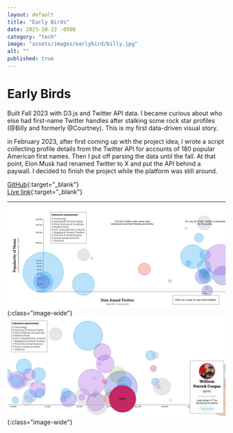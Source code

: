 ```yaml
---
layout: default
title: "Early Birds"
date: 2023-10-22 -0500
category: "tech"
image: "assets/images/earlybird/billy.jpg"
alt: ""
published: true
---
```


# Early Birds

Built Fall 2023 with D3.js and Twitter API data. I became curious about who else had first-name Twitter handles after stalking some rock star profiles (@Billy and formerly @Courtney). This is my first data-driven visual story.   

in February 2023, after first coming up with the project idea, I wrote a script collecting profile details from the Twitter API for accounts of 180 popular American first names. Then I put off parsing the data until the fall. At that point, Elon Musk had renamed Twitter to X and put the API behind a paywall. I decided to finish the project while the platform was still around.   

[GitHub](https://github.com/caroldinh/early-bird-datavis){:target="_blank"}  
[Live link](https://caroldinh.github.io/early-bird-datavis){:target="_blank"}  

---

![](assets/images/earlybird/start_scroll.jpg){:class="image-wide"}   
![](assets/images/earlybird/billy.jpg){:class="image-wide"}   